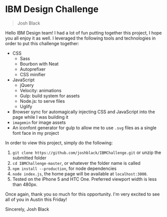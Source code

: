 # IBM Design Challenge

> Josh Black

Hello IBM Design team! I had a lot of fun putting together this project, I hope you all enjoy it as well. I leveraged the following tools and technologies in order to put this challenge together:

- CSS
    - Sass
    - Bourbon with Neat
    - Autoprefixer
    - CSS minifier
- JavaScript
    - jQuery
    - Velocity: animations
    - Gulp: build system for assets
    - Node.js: to serve files
    - Uglify
- Browser sync for automagically injecting CSS and JavaScript into the page while I was building it
- `imagemin` for image assets
- An iconfont generator for gulp to allow me to use `.svg` files as a single font face in my project

In order to view this project, simply do the following:

1. `git clone https://github.com/joshblack/IBMChallenge.git` or unzip the submitted folder
2. `cd IBMChallenge-master`, or whatever the folder name is called
3. `npm install --production`, for node dependencies
3. `node index.js`, the home page will be available at `localhost:3000`.
4. Tested on the iPhone 5 and HTC One. Preferred viewport width is less than 480px.

Once again, thank you so much for this opportunity. I'm very excited to see all of you in Austin this Friday!

Sincerely, Josh Black